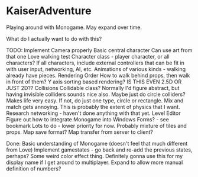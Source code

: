 # KaiserAdventure
Playing around with Monogame. May expand over time.

What do I actually want to do with this?

TODO:
	Implement Camera properly
	Basic central character
		Can use art from that one Love walking test
		Character class - player character, or all characters?
			If all characters, include external controllers that can be fit in with user input, networking, AI, etc.
		Animations of various kinds - walking already have pieces.
	Rendering Order
		How to walk behind props, then walk in front of them?
			Y axis sorting based rendering?
			IS THIS EVEN 2.5D OR JUST 2D??
	Collisions
		Collidable class? Normally I'd figure abstract, but having invisible colliders sounds nice also.
		Maybe just do circle colliders? Makes life very easy.
			If not, do just one type, circle or rectangle. Mix and match gets annoying.
		This is probably the extent of physics that I want.
	Research networking - haven't done anything with that yet.
	Level Editor
		Figure out how to integrate Monogame into Windows Forms? - see bookmark
		Lots to do - lower priority for now.
		Probably mixture of tiles and props.
		Map save format?
			Map transfer from server to client?

Done:
	Basic understanding of Monogame (doesn't feel that much different from Love)
	Implement gamestates - go back and re-add the previous states, perhaps?
	Some weird color effect thing. Definitely gonna use this for my display name if I get around to multiplayer.
		Expand to allow more manual definition of numbers?